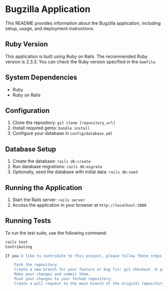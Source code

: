 # Bugzilla Application

This README provides information about the Bugzilla application, including setup, usage, and deployment instructions.

## Ruby Version

This application is built using Ruby on Rails. The recommended Ruby version is 2.3.3. You can check the Ruby version specified in the `Gemfile`.

## System Dependencies

- Ruby
- Ruby on Rails


## Configuration

1. Clone the repository: `git clone [repository_url]`
2. Install required gems: `bundle install`
3. Configure your database in `config/database.yml`

## Database Setup

1. Create the database: `rails db:create`
2. Run database migrations: `rails db:migrate`
3. Optionally, seed the database with initial data: `rails db:seed`

## Running the Application

1. Start the Rails server: `rails server`
2. Access the application in your browser at `http://localhost:3000`

## Running Tests

To run the test suite, use the following command:
```sh
rails test
Contributing

If you'd like to contribute to this project, please follow these steps:

    Fork the repository.
    Create a new branch for your feature or bug fix: git checkout -b your-feature-branch
    Make your changes and commit them.
    Push your changes to your forked repository.
    Create a pull request to the main branch of the original repository.
